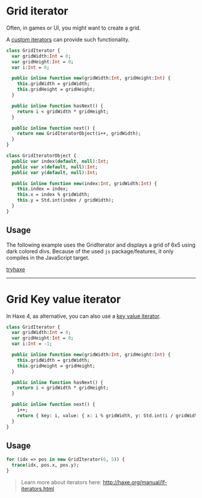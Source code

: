 [tags]: / "iterator"

# Grid iterator

Often, in games or UI, you might want to create a grid. 

A [custom iterators](http://haxe.org/manual/lf-iterators.html) can provide such functionality.

```haxe
class GridIterator {
  var gridWidth:Int = 0;
  var gridHeight:Int = 0;
  var i:Int = 0;

  public inline function new(gridWidth:Int, gridHeight:Int) {
    this.gridWidth = gridWidth;
    this.gridHeight = gridHeight;
  }

  public inline function hasNext() {
    return i < gridWidth * gridHeight;
  }

  public inline function next() {
    return new GridIteratorObject(i++, gridWidth);
  }
}

class GridIteratorObject {
  public var index(default, null):Int;
  public var x(default, null):Int;
  public var y(default, null):Int;

  public inline function new(index:Int, gridWidth:Int) {
    this.index = index;
    this.x = index % gridWidth;
    this.y = Std.int(index / gridWidth);
  }
}
```

## Usage

The following example uses the GridIterator and displays a grid of 6x5 using dark colored divs.
Because of the used `js` package/features, it only compiles in the JavaScript target.

[tryhaxe](http://try.haxe.org/embed/F80dA)

---

# Grid Key value iterator

In Haxe 4, as alternative, you can also use a [key value iterator](https://haxe.org/manual/expression-for.html#key-value-iteration).

```haxe
class GridIterator {
  var gridWidth:Int = 0;
  var gridHeight:Int = 0;
  var i:Int = -1;

  public inline function new(gridWidth:Int, gridHeight:Int) {
    this.gridWidth = gridWidth;
    this.gridHeight = gridHeight;
  }

  public inline function hasNext() {
    return i < gridWidth * gridHeight;
  }

  public inline function next() {
    i++;
    return { key: i, value: { x: i % gridWidth, y: Std.int(i / gridWidth) } }
  }
}
```

## Usage 

```haxe
for (idx => pos in new GridIterator(6, 5)) {
  trace(idx, pos.x, pos.y);
}
```


> Learn more about iterators here: <http://haxe.org/manual/lf-iterators.html>
